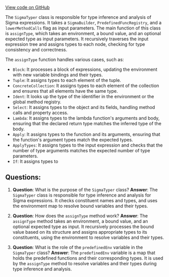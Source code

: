 [View code on GitHub](sigmastate-interpreterhttps://github.com/ScorexFoundation/sigmastate-interpreter/sc/src/main/scala/sigmastate/lang/SigmaTyper.scala)

The `SigmaTyper` class is responsible for type inference and analysis of Sigma expressions. It takes a `SigmaBuilder`, `PredefinedFuncRegistry`, and a `lowerMethodCalls` flag as input parameters. The main function of this class is `assignType`, which takes an environment, a bound value, and an optional expected type as input parameters. It recursively traverses the input expression tree and assigns types to each node, checking for type consistency and correctness.

The `assignType` function handles various cases, such as:

- `Block`: It processes a block of expressions, updating the environment with new variable bindings and their types.
- `Tuple`: It assigns types to each element of the tuple.
- `ConcreteCollection`: It assigns types to each element of the collection and ensures that all elements have the same type.
- `Ident`: It looks up the type of the identifier in the environment or the global method registry.
- `Select`: It assigns types to the object and its fields, handling method calls and property access.
- `Lambda`: It assigns types to the lambda function's arguments and body, ensuring that the declared return type matches the inferred type of the body.
- `Apply`: It assigns types to the function and its arguments, ensuring that the function's argument types match the expected types.
- `ApplyTypes`: It assigns types to the input expression and checks that the number of type arguments matches the expected number of type parameters.
- `If`: It assigns types to
## Questions: 
 1. **Question**: What is the purpose of the `SigmaTyper` class?
   **Answer**: The `SigmaTyper` class is responsible for type inference and analysis for Sigma expressions. It checks constituent names and types, and uses the environment map to resolve bound variables and their types.

2. **Question**: How does the `assignType` method work?
   **Answer**: The `assignType` method takes an environment, a bound value, and an optional expected type as input. It recursively processes the bound value based on its structure and assigns appropriate types to its constituents, using the environment to resolve variables and their types.

3. **Question**: What is the role of the `predefinedEnv` variable in the `SigmaTyper` class?
   **Answer**: The `predefinedEnv` variable is a map that holds the predefined functions and their corresponding types. It is used by the `assignType` method to resolve variables and their types during type inference and analysis.
